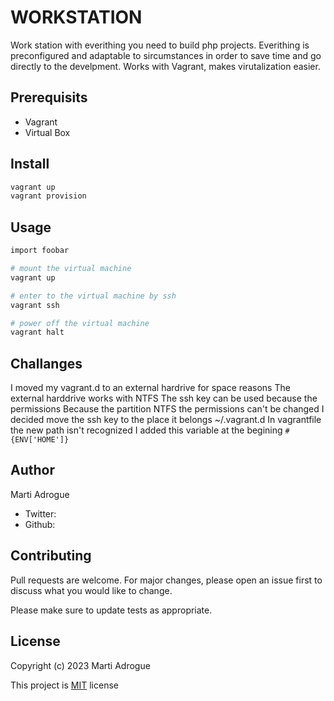 # WORKSTATION

Work station with everithing you need to build php projects. Everithing is
preconfigured and adaptable to sircumstances in order to save time and go
directly to the develpment. Works with Vagrant, makes virutalization easier.

## Prerequisits

 - Vagrant
 - Virtual Box

## Install

```bash
vagrant up
vagrant provision
```

## Usage

```bash
import foobar

# mount the virtual machine
vagrant up

# enter to the virtual machine by ssh
vagrant ssh

# power off the virtual machine
vagrant halt
```
## Challanges

I moved my vagrant.d to an external hardrive for space reasons
The external harddrive works with NTFS
The ssh key can be used because the permissions
Because the partition NTFS the permissions can't be changed
I decided move the ssh key to the place it belongs ~/.vagrant.d
In vagrantfile the new path isn't recognized
I added this variable at the begining `#{ENV['HOME']}`

## Author

Marti Adrogue
 - Twitter:
 - Github:

## Contributing

Pull requests are welcome. For major changes, please open an issue first
to discuss what you would like to change.

Please make sure to update tests as appropriate.

## License

Copyright (c) 2023 Marti Adrogue

This project is [MIT](https://choosealicense.com/licenses/mit/) license

